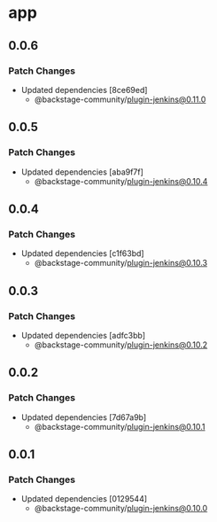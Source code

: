 # app

## 0.0.6

### Patch Changes

- Updated dependencies [8ce69ed]
  - @backstage-community/plugin-jenkins@0.11.0

## 0.0.5

### Patch Changes

- Updated dependencies [aba9f7f]
  - @backstage-community/plugin-jenkins@0.10.4

## 0.0.4

### Patch Changes

- Updated dependencies [c1f63bd]
  - @backstage-community/plugin-jenkins@0.10.3

## 0.0.3

### Patch Changes

- Updated dependencies [adfc3bb]
  - @backstage-community/plugin-jenkins@0.10.2

## 0.0.2

### Patch Changes

- Updated dependencies [7d67a9b]
  - @backstage-community/plugin-jenkins@0.10.1

## 0.0.1

### Patch Changes

- Updated dependencies [0129544]
  - @backstage-community/plugin-jenkins@0.10.0
